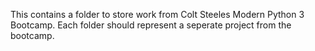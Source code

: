 This contains a folder to store work from Colt Steeles Modern Python 3 Bootcamp. 
Each folder should represent a seperate project from the bootcamp.
